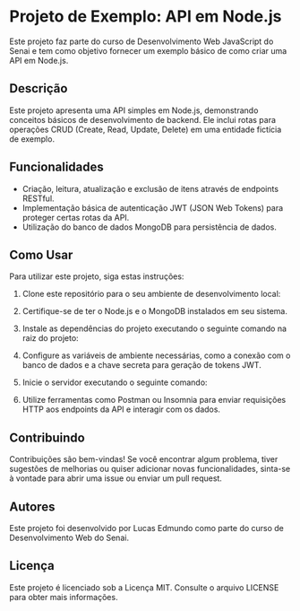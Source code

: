 # Projeto de Exemplo: API em Node.js

Este projeto faz parte do curso de Desenvolvimento Web JavaScript do Senai e tem como objetivo fornecer um exemplo básico de como criar uma API em Node.js.

## Descrição

Este projeto apresenta uma API simples em Node.js, demonstrando conceitos básicos de desenvolvimento de backend. Ele inclui rotas para operações CRUD (Create, Read, Update, Delete) em uma entidade fictícia de exemplo.

## Funcionalidades

- Criação, leitura, atualização e exclusão de itens através de endpoints RESTful.
- Implementação básica de autenticação JWT (JSON Web Tokens) para proteger certas rotas da API.
- Utilização do banco de dados MongoDB para persistência de dados.

## Como Usar

Para utilizar este projeto, siga estas instruções:

1. Clone este repositório para o seu ambiente de desenvolvimento local:

2. Certifique-se de ter o Node.js e o MongoDB instalados em seu sistema.

3. Instale as dependências do projeto executando o seguinte comando na raiz do projeto:

4. Configure as variáveis de ambiente necessárias, como a conexão com o banco de dados e a chave secreta para geração de tokens JWT.

5. Inicie o servidor executando o seguinte comando:

6. Utilize ferramentas como Postman ou Insomnia para enviar requisições HTTP aos endpoints da API e interagir com os dados.

## Contribuindo

Contribuições são bem-vindas! Se você encontrar algum problema, tiver sugestões de melhorias ou quiser adicionar novas funcionalidades, sinta-se à vontade para abrir uma issue ou enviar um pull request.

## Autores

Este projeto foi desenvolvido por Lucas Edmundo como parte do curso de Desenvolvimento Web do Senai.

## Licença

Este projeto é licenciado sob a Licença MIT. Consulte o arquivo LICENSE para obter mais informações.

